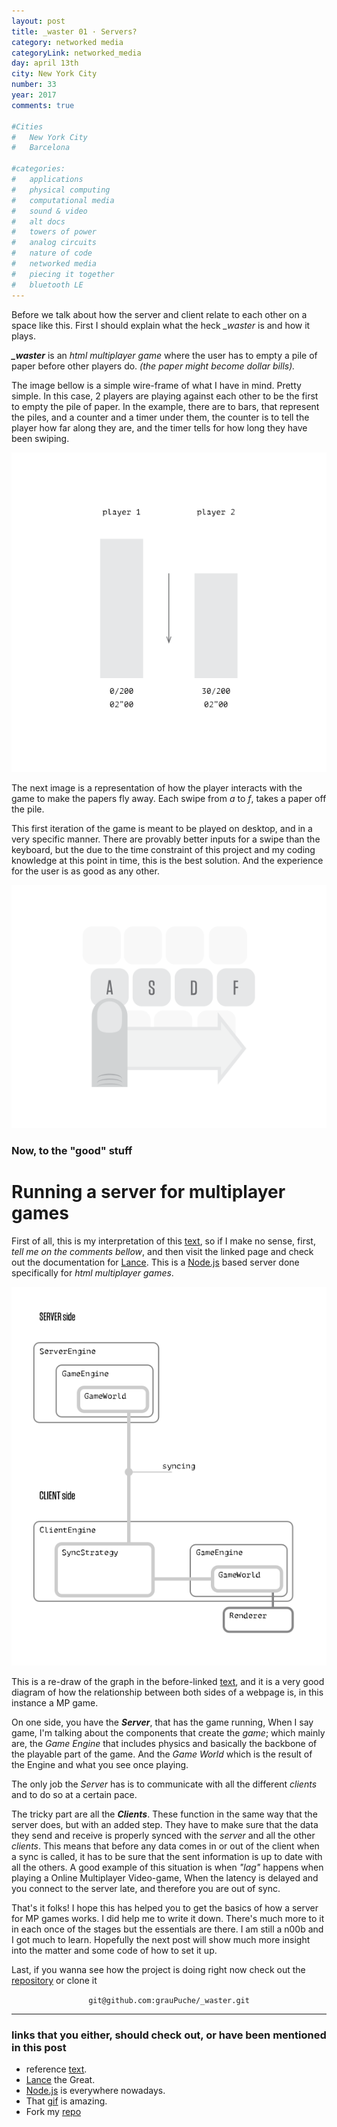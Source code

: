 ```yaml
---
layout: post
title: _waster 01 · Servers?
category: networked media
categoryLink: networked_media
day: april 13th
city: New York City
number: 33
year: 2017
comments: true

#Cities
#	New York City
#	Barcelona

#categories:
#	applications
#	physical computing 
#	computational media 
#	sound & video 
#	alt docs
#	towers of power 
#	analog circuits 
#	nature of code
#	networked media
#	piecing it together
#	bluetooth LE
---
```


Before we talk about how the server and client relate to each other on a space like this. First I should explain what the heck *_waster* is and how it plays.

***_waster*** is an *html multiplayer game* where the user has to empty a pile of paper before other players do. *(the paper might become dollar bills).*

The image bellow is a simple wire-frame of what I have in mind. Pretty simple. In this case, 2 players are playing against each other to be the first to empty the pile of paper. In the example, there are to bars, that represent the piles, and a counter and a timer under them, the counter is to tell the player how far along they are, and the timer tells for how long they have been swiping.

![alt text](/img/thumnailsBlog/33_4.svg)

The next image is a representation of how the player interacts with the game to make the papers fly away. Each swipe from *a* to *f*, takes a paper off the pile.

 This first iteration of the game is meant to be played on desktop, and in a very specific manner. There are provably better inputs for a swipe than the keyboard, but the due to the time constraint of this project and my coding knowledge at this point in time, this is the best solution. And the experience for the user is as good as any other.

![alt text](/img/thumnailsBlog/33_3.svg)

### Now, to the "good" stuff

# Running a server for multiplayer games

First of all, this is my interpretation of this [text](http://docs.lance.gg/develop/tutorial-overview_architecture.html), so if I make no sense, first, *tell me on the comments bellow*, and then visit the linked page and check out the documentation for [Lance](http://docs.lance.gg/develop/index.html). This is a [Node.js](https://nodejs.org/en/) based server done specifically for *html multiplayer games*.

![alt text](/img/thumnailsBlog/33_2.svg)

This is a re-draw of the graph in the before-linked [text](http://docs.lance.gg/develop/tutorial-overview_architecture.html), and it is a very good diagram of how the relationship between both sides of a webpage is, in this instance a MP game.

On one side, you have the ***Server***, that has the game running, When I say game, I'm talking about the components that create the *game*; which mainly are, the *Game Engine* that includes physics and basically the backbone of the playable part of the game. And the *Game World* which is the result of the Engine and what you see once playing. 

The only job the *Server* has is to communicate with all the different *clients* and to do so at a certain pace.

The tricky part are all the ***Clients***. These function in the same way that the server does, but with an added step. They have to make sure that the data they send and receive is properly synced with the *server* and all the other *clients*. This means that before any data comes in or out of the client when a sync is called, it has to be sure that the sent information is up to date with all the others. A good example of this situation is when *"lag"* happens when playing a Online Multiplayer Video-game, When the latency is delayed and you connect to the server late, and therefore you are out of sync.

That's it folks! I hope this has helped you to get the basics of how a server for MP games works. I did help me to write it down. There's much more to it in each once of the stages but the essentials are there. I am still a n00b and I got much to learn. Hopefully the next post will show much more insight into the matter and some code of how to set it up. 

Last, if you wanna see how the project is doing right now check out the [repository](https://github.com/grauPuche/_waster) or clone it 


<p style="text-align:center;">
<code class="highlighter-rouge">git@github.com:grauPuche/_waster.git</code>
</p>

---

### links that you either, should check out, or have been mentioned in this post

+ reference [text](http://docs.lance.gg/develop/tutorial-overview_architecture.html).
+ [Lance](http://docs.lance.gg/develop/index.html) the Great.
+ [Node.js](https://nodejs.org/en/) is everywhere nowadays.
+ That [gif](https://www.reddit.com/r/gifs/comments/5pbswm/lag_in_real_life/) is amazing.
+ Fork my [repo](https://github.com/grauPuche/_waster)